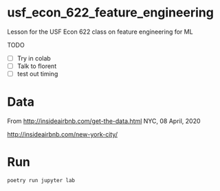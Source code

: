 # usf_econ_622_feature_engineering
Lesson for the USF Econ 622 class on feature engineering for ML

TODO
- [ ] Try in colab
- [ ] Talk to florent
- [ ] test out timing

# Data

From http://insideairbnb.com/get-the-data.html
NYC, 08 April, 2020

http://insideairbnb.com/new-york-city/

# Run

```
poetry run jupyter lab
```

